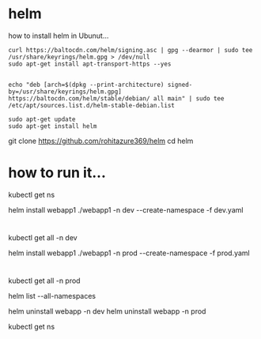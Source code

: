 # helm

how to install helm in Ubunut...

    curl https://baltocdn.com/helm/signing.asc | gpg --dearmor | sudo tee /usr/share/keyrings/helm.gpg > /dev/null
    sudo apt-get install apt-transport-https --yes


    echo "deb [arch=$(dpkg --print-architecture) signed-by=/usr/share/keyrings/helm.gpg] https://baltocdn.com/helm/stable/debian/ all main" | sudo tee /etc/apt/sources.list.d/helm-stable-debian.list

    sudo apt-get update
    sudo apt-get install helm

git clone https://github.com/rohitazure369/helm
cd helm

# how to run it...

kubectl get ns

helm install webapp1 ./webapp1 -n dev --create-namespace -f dev.yaml


#
kubectl get all -n dev

helm install webapp1 ./webapp1 -n prod --create-namespace -f prod.yaml

#
kubectl get all -n prod

helm list --all-namespaces

helm uninstall webapp -n dev
helm uninstall webapp -n prod 

kubectl get ns












